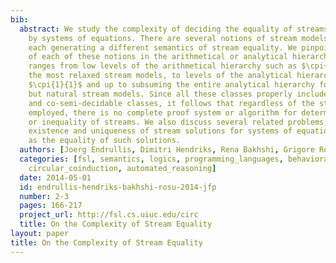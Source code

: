 ```yaml
---
bib:
  abstract: We study the complexity of deciding the equality of streams specified
    by systems of equations. There are several notions of stream models in the literature,
    each generating a different semantics of stream equality. We pinpoint the complexity
    of each of these notions in the arithmetical or analytical hierarchy. Their complexity
    ranges from low levels of the arithmetical hierarchy such as $\cpi{0}{2}$ for
    the most relaxed stream models, to levels of the analytical hierarchy such as
    $\cpi{1}{1}$ and up to subsuming the entire analytical hierarchy for more restricted
    but natural stream models. Since all these classes properly include both the semi-decidable
    and co-semi-decidable classes, it follows that regardless of the stream semantics
    employed, there is no complete proof system or algorithm for determining equality
    or inequality of streams. We also discuss several related problems, such as the
    existence and uniqueness of stream solutions for systems of equations, as well
    as the equality of such solutions.
  authors: [Joerg Endrullis, Dimitri Hendriks, Rena Bakhshi, Grigore Rosu]
  categories: [fsl, semantics, logics, programming_languages, behavioral_equivalence,
    circular_coinduction, automated_reasoning]
  date: 2014-05-01
  id: endrullis-hendriks-bakhshi-rosu-2014-jfp
  number: 2-3
  pages: 166-217
  project_url: http://fsl.cs.uiuc.edu/circ
  title: On the Complexity of Stream Equality
layout: paper
title: On the Complexity of Stream Equality
---
```

